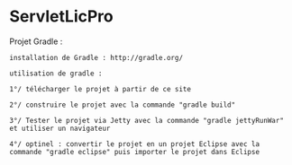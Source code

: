 # ServletLicPro

Projet Gradle :

    installation de Gradle : http://gradle.org/

    utilisation de gradle :

    1°/ télécharger le projet à partir de ce site

    2°/ construire le projet avec la commande "gradle build"

    3°/ Tester le projet via Jetty avec la commande "gradle jettyRunWar" et utiliser un navigateur

    4°/ optinel : convertir le projet en un projet Eclipse avec la commande "gradle eclipse" puis importer le projet dans Eclipse
